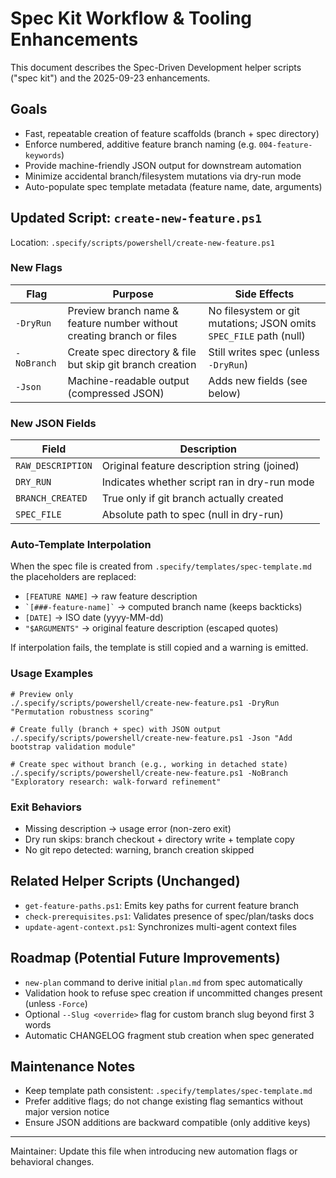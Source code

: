 # Spec Kit Workflow & Tooling Enhancements

This document describes the Spec-Driven Development helper scripts ("spec kit") and the 2025-09-23 enhancements.

## Goals
- Fast, repeatable creation of feature scaffolds (branch + spec directory)
- Enforce numbered, additive feature branch naming (e.g. `004-feature-keywords`)
- Provide machine-friendly JSON output for downstream automation
- Minimize accidental branch/filesystem mutations via dry-run mode
- Auto-populate spec template metadata (feature name, date, arguments)

## Updated Script: `create-new-feature.ps1`
Location: `.specify/scripts/powershell/create-new-feature.ps1`

### New Flags
| Flag | Purpose | Side Effects |
|------|---------|--------------|
| `-DryRun` | Preview branch name & feature number without creating branch or files | No filesystem or git mutations; JSON omits `SPEC_FILE` path (null) |
| `-NoBranch` | Create spec directory & file but skip git branch creation | Still writes spec (unless `-DryRun`) |
| `-Json` | Machine-readable output (compressed JSON) | Adds new fields (see below) |

### New JSON Fields
| Field | Description |
|-------|-------------|
| `RAW_DESCRIPTION` | Original feature description string (joined) |
| `DRY_RUN` | Indicates whether script ran in dry-run mode |
| `BRANCH_CREATED` | True only if git branch actually created |
| `SPEC_FILE` | Absolute path to spec (null in dry-run) |

### Auto-Template Interpolation
When the spec file is created from `.specify/templates/spec-template.md` the placeholders are replaced:
- `[FEATURE NAME]` → raw feature description
- `` `[###-feature-name]` `` → computed branch name (keeps backticks)
- `[DATE]` → ISO date (yyyy-MM-dd)
- `"$ARGUMENTS"` → original feature description (escaped quotes)

If interpolation fails, the template is still copied and a warning is emitted.

### Usage Examples
```
# Preview only
./.specify/scripts/powershell/create-new-feature.ps1 -DryRun "Permutation robustness scoring"

# Create fully (branch + spec) with JSON output
./.specify/scripts/powershell/create-new-feature.ps1 -Json "Add bootstrap validation module"

# Create spec without branch (e.g., working in detached state)
./.specify/scripts/powershell/create-new-feature.ps1 -NoBranch "Exploratory research: walk-forward refinement"
```

### Exit Behaviors
- Missing description → usage error (non-zero exit)
- Dry run skips: branch checkout + directory write + template copy
- No git repo detected: warning, branch creation skipped

## Related Helper Scripts (Unchanged)
- `get-feature-paths.ps1`: Emits key paths for current feature branch
- `check-prerequisites.ps1`: Validates presence of spec/plan/tasks docs
- `update-agent-context.ps1`: Synchronizes multi-agent context files

## Roadmap (Potential Future Improvements)
- `new-plan` command to derive initial `plan.md` from spec automatically
- Validation hook to refuse spec creation if uncommitted changes present (unless `-Force`)
- Optional `--Slug <override>` flag for custom branch slug beyond first 3 words
- Automatic CHANGELOG fragment stub creation when spec generated

## Maintenance Notes
- Keep template path consistent: `.specify/templates/spec-template.md`
- Prefer additive flags; do not change existing flag semantics without major version notice
- Ensure JSON additions are backward compatible (only additive keys)

---
Maintainer: Update this file when introducing new automation flags or behavioral changes.
